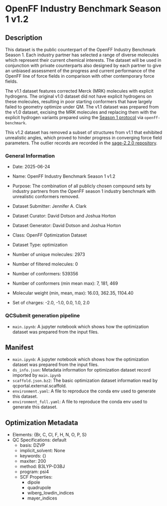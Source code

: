# OpenFF Industry Benchmark Season 1 v1.2

## Description

This dataset is the public counterpart of the OpenFF Industry Benchmark Season 1.
Each industry partner has selected a range of diverse molecules which represent their current chemical interests.
The dataset will be used in conjunction with private counterparts also designed by each partner to give an unbiased assessment of the progress and current performance of the OpenFF line of force fields in comparison with other contemporary force fields.

The v1.1 dataset features corrected Merck (MRK) molecules with explicit hydrogens.
The original v1.0 dataset did not have explicit hydrogens on these molecules, resulting in poor starting conformers that have largely failed to geometry optimize under QM.
The v1.1 dataset was prepared from the v1.0 dataset, excising the MRK molecules and replacing them with the explicit hydrogen variants prepared using the [Season 1 protocol](https://openforcefield.atlassian.net/wiki/spaces/PS/pages/971898891/Optimization+Benchmarking+Protocol+-+Season+1) via `openff-benchmark`.

This v1.2 dataset has removed a subset of structures from v1.1 that exhibited unrealistic angles, which proved to hinder progress in converging force field parameters. The outlier records are recorded in the [sage-2.2.0 repository](https://github.com/openforcefield/sage-2.2.0/blob/main/05_benchmark_forcefield/process_bm/problem_ids/all_r7_outliers.txt).

### General Information

- Date: 2025-06-24
- Name: OpenFF Industry Benchmark Season 1 v1.2
- Purpose: The combination of all publicly chosen compound sets by industry partners from the OpenFF season 1 industry benchmark with unrealistic conformers removed.
- Dataset Submitter: Jennifer A. Clark
- Dataset Curator: David Dotson and Joshua Horton
- Dataset Generator: David Dotson and Joshua Horton

- Class: OpenFF Optimization Dataset
- Dataset Type: optimization
- Number of unique molecules:   2973
- Number of filtered molecules: 0
- Number of conformers:         539356
- Number of conformers (min mean max): 7, 181, 469
- Molecular weight (min, mean, max): 16.03, 362.35, 1104.40
- Set of charges: -2.0, -1.0, 0.0, 1.0, 2.0

### QCSubmit generation pipeline

* `main.ipynb`: A jupyter notebook which shows how the optimization dataset was prepared from the input files.

## Manifest

* `main.ipynb`: A jupyter notebook which shows how the optimization dataset was prepared from the input files.
* `ds_info.json`: Metadata information for optimization dataset record imported by `main.ipynb`
* `scaffold.json.bz2`: The basic optimization dataset information read by qcportal.external.scaffold.
* `environment.yaml`: A file to reproduce the conda env used to generate this dataset.
* `environment_full.yaml`: A file to reproduce the conda env used to generate this dataset.

## Optimization Metadata

* Elements: {Br, C, Cl, F, H, N, O, P, S}
* QC Specifications: default
  * basis: DZVP
  * implicit_solvent: None
  * keywords: {}
  * maxiter: 200
  * method: B3LYP-D3BJ
  * program: psi4
  * SCF Properties:
    * dipole
    * quadrupole
    * wiberg_lowdin_indices
    * mayer_indices
